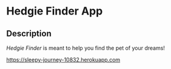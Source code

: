 # Hedgie Finder App

## Description

*Hedgie Finder* is meant to help you find the pet of your dreams!

https://sleepy-journey-10832.herokuapp.com
